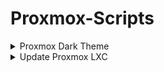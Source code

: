 # Proxmox-Scripts
<details>
<summary markdown="span"> Proxmox Dark Theme</summary>
 
<p align="center"><img src="https://camo.githubusercontent.com/f6f33a09f8c1207dfb3dc1cbd754c2f3393562c11b1c999751ad9a91a656834a/68747470733a2f2f692e696d6775722e636f6d2f536e6c437948462e706e67" height="100"/></p>

<h1 align="center" id="heading"> Proxmox Discord Dark Theme </h1>

A modified dark theme for the Proxmox Web UI by [Weilbyte](https://github.com/Weilbyte/PVEDiscordDark)
 
Run the following in the Proxmox Shell.

```yaml
bash <(curl -s https://raw.githubusercontent.com/samwozencroft/Proxmox-Scripts/main/darktheme.sh ) install
```

To uninstall the theme, simply run the script with the `uninstall` command.

____________________________________________________________________________________________ 

</details>
            
 <details>
<summary markdown="span"> Update Proxmox LXC </summary>
 
<p align="center"><img src="https://www.google.com/url?sa=i&url=https%3A%2F%2Fwww.reddit.com%2Fr%2FProxmox%2Fcomments%2Fov6gd4%2Frocky_linux_container_template%2F&psig=AOvVaw0MXjgsEFLX7QSnhZCz6_qR&ust=1650628778761000&source=images&cd=vfe&ved=0CAwQjRxqFwoTCPiozMKNpfcCFQAAAAAdAAAAABAD" height="100"/></p>

<h1 align="center" id="heading"> Update Proxmox LXC </h1>

A LXC Update script for Proxmox by [Sam Wozencroft](https://github.com/samwozencroft)
 
Run the following in the Proxmox Shell.

```yaml
bash <(curl -s https://raw.githubusercontent.com/samwozencroft/Proxmox-Scripts/main/update-containers.sh ) install
```
____________________________________________________________________________________________ 

</details>
